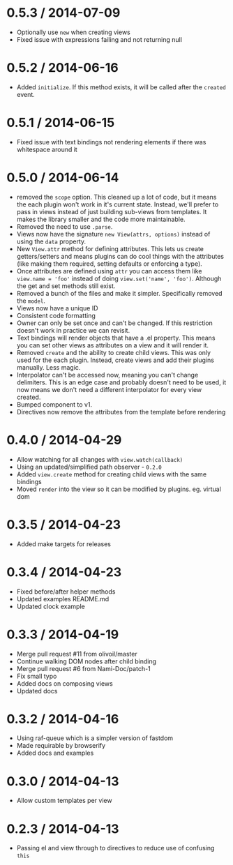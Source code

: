 
0.5.3 / 2014-07-09
==================

* Optionally use `new` when creating views
* Fixed issue with expressions failing and not returning null

0.5.2 / 2014-06-16
==================

 * Added `initialize`. If this method exists, it will be called after the `created` event.

0.5.1 / 2014-06-15
==================

* Fixed issue with text bindings not rendering elements if there was whitespace around it

0.5.0 / 2014-06-14
==================

* removed the `scope` option. This cleaned up a lot of code, but it means the each plugin won't work in it's current state. Instead, we'll prefer to pass in views instead of just building sub-views from templates. It makes the library smaller and the code more maintainable.
* Removed the need to use `.parse`. 
* Views now have the signature `new View(attrs, options)` instead of using the `data` property.
* New `View.attr` method for defining attributes. This lets us create getters/setters and means plugins can do cool things with the attributes (like making them required, setting defaults or enforcing a type).
* Once attributes are defined using `attr` you can access them like `view.name = 'foo'` instead of doing `view.set('name', 'foo')`. Although the get and set methods still exist.
* Removed a bunch of the files and make it simpler. Specifically removed the `model`.
* Views now have a unique ID
* Consistent code formatting
* Owner can only be set once and can't be changed. If this restriction doesn't work in practice we can revisit.
* Text bindings will render objects that have a .el property. This means you can set other views as attributes on a view and it will render it.
* Removed `create` and the ability to create child views. This was only used for the each plugin. Instead, create views and add their plugins manually. Less magic.
* Interpolator can't be accessed now, meaning you can't change delimiters. This is an edge case and probably doesn't need to be used, it now means we don't need a different interpolator for every view created.
* Bumped component to v1.
* Directives now remove the attributes from the template before rendering

0.4.0 / 2014-04-29
==================

 * Allow watching for all changes with `view.watch(callback)`
 * Using an updated/simplified path observer - `0.2.0`
 * Added `view.create` method for creating child views with the same bindings
 * Moved `render` into the view so it can be modified by plugins. eg. virtual dom

0.3.5 / 2014-04-23
==================

 * Added make targets for releases

0.3.4 / 2014-04-23
==================

 * Fixed before/after helper methods
 * Updated examples README.md
 * Updated clock example

0.3.3 / 2014-04-19
==================

 * Merge pull request #11 from olivoil/master
 * Continue walking DOM nodes after child binding
 * Merge pull request #6 from Nami-Doc/patch-1
 * Fix small typo
 * Added docs on composing views
 * Updated docs

0.3.2 / 2014-04-16
==================

 * Using raf-queue which is a simpler version of fastdom
 * Made requirable by browserify
 * Added docs and examples

0.3.0 / 2014-04-13
==================

 * Allow custom templates per view

0.2.3 / 2014-04-13
==================

 * Passing el and view through to directives to reduce use of confusing `this`
